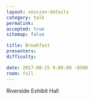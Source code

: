 ```yaml
---
layout: session-details
category: talk
permalink:
accepted: true
sitemap: false

title: Breakfast
presenters:
difficulty:

date: 2017-08-15 9:00:00 -0500
room: full
---
```

Riverside Exhibit Hall
